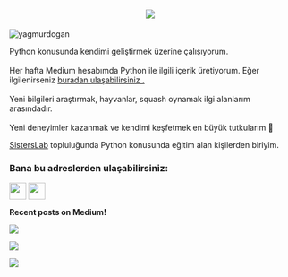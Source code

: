 <h1 align="center">
  <a href="https://git.io/typing-svg">
    <img src="https://readme-typing-svg.herokuapp.com/?lines=Merhaba!;Ben+Yağmur.&center=true&size=25">
  </a>
</h1>
<p align="left"> <img src="https://komarev.com/ghpvc/?username=Yagmuurd&label=Profile%20views&color=0e75b6&style=flat" alt="yagmurdogan" /> </p>


 Python konusunda kendimi geliştirmek üzerine çalışıyorum. <br> <br> 
 Her hafta Medium hesabımda Python ile ilgili içerik üretiyorum. Eğer ilgilenirseniz <a href="https://medium.com/@yagmurdod" target="_blank">buradan ulaşabilirsiniz .</a><br> <br> 
 Yeni bilgileri araştırmak, hayvanlar, squash oynamak ilgi alanlarım arasındadır. <br> <br>
 Yeni deneyimler kazanmak ve kendimi keşfetmek en büyük tutkularım 💜

  <a href="https://sisterslab.co/">SistersLab</a> topluluğunda Python konusunda eğitim alan kişilerden biriyim.<br>

<p align="center">
<h3 align="left">Bana bu adreslerden ulaşabilirsiniz:</h3>
<p align="left">
<a href="https://www.linkedin.com/in/ya%C4%9Fmur-d-6504961b2/" target="blank"><img align="center" src="https://raw.githubusercontent.com/rahuldkjain/github-profile-readme-generator/master/src/images/icons/Social/linked-in-alt.svg" height="30" width="30" /></a>
<a href="https://medium.com/@yagmurdod" target="blank"><img align="center" src="![resim](https://user-images.githubusercontent.com/107046026/173367408-15cc5da3-3de0-4b92-aeac-04b103633760.png)" height="30" width="30" /></a>
</p>

<b>Recent posts on Medium!</b>


<a target="_blank" href="https://medium.com/@yagmurdod/veri-yap%C4%B1lar%C4%B1-tuple-661399cf2c57"><img src="https://github-readme-medium-recent-article.vercel.app/medium/@yagmurdod/0"></img></a>

<a target="_blank" href="https://medium.com/@yagmurdod/veri-yap%C4%B1lar%C4%B1-listeler-10c6fbb8122a"><img src="https://github-readme-medium-recent-article.vercel.app/medium/@yagmurdod/1"></img></a>   

<a target="_blank" href="https://medium.com/@yagmurdod/fonkisyonlar-826172b22000"><img src="https://github-readme-medium-recent-article.vercel.app/medium/@yagmurdod/2"></img></a> 
